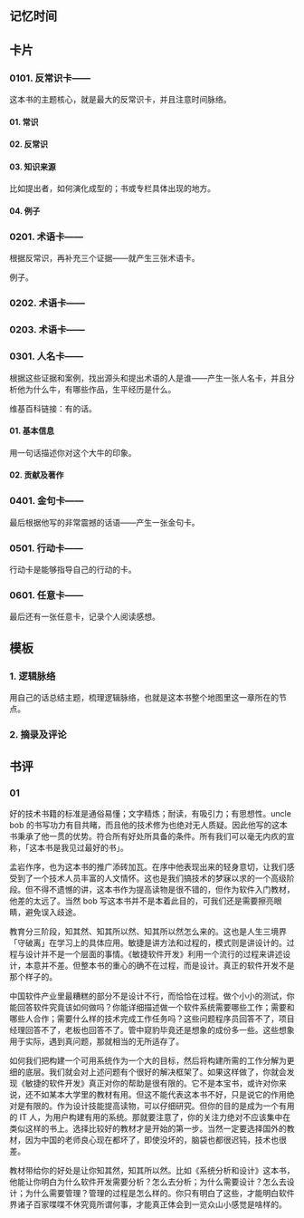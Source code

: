 ## 记忆时间

## 卡片

### 0101. 反常识卡——

这本书的主题核心，就是最大的反常识卡，并且注意时间脉络。

#### 01. 常识

#### 02. 反常识

#### 03. 知识来源

比如提出者，如何演化成型的；书或专栏具体出现的地方。

#### 04. 例子

### 0201. 术语卡——

根据反常识，再补充三个证据——就产生三张术语卡。

例子。

### 0202. 术语卡——

### 0203. 术语卡——

### 0301. 人名卡——

根据这些证据和案例，找出源头和提出术语的人是谁——产生一张人名卡，并且分析他为什么牛，有哪些作品，生平经历是什么。

维基百科链接：有的话。

#### 01. 基本信息

用一句话描述你对这个大牛的印象。

#### 02. 贡献及著作

### 0401. 金句卡——

最后根据他写的非常震撼的话语——产生一张金句卡。

### 0501. 行动卡——

行动卡是能够指导自己的行动的卡。

### 0601. 任意卡——

最后还有一张任意卡，记录个人阅读感想。

## 模板

### 1. 逻辑脉络

用自己的话总结主题，梳理逻辑脉络，也就是这本书整个地图里这一章所在的节点。

### 2. 摘录及评论

## 书评

### 01

好的技术书籍的标准是通俗易懂；文字精炼；耐读，有吸引力；有思想性。uncle bob 的书写功力有目共睹，而且他的技术修为也绝对无人质疑。因此他写的这本书秉承了他一贯的优势。符合所有好处所具备的条件。所有我们可以毫无内疚的宣称，「这本书是我见过最好的书」。

孟岩作序，也为这本书的推广添砖加瓦。在序中他表现出来的轻身意切，让我们感受到了一个技术人员丰富的人文情怀。这也是我们搞技术的梦寐以求的一个高级阶段。但不得不遗憾的讲，这本书作为提高读物是很不错的，但作为软件入门教材，他差的太远了。当然 bob 写这本书并不是本着此目的，可我们还是需要擦亮眼睛，避免误入歧途。

教育分三阶段，知其然、知其所以然、知其所以然怎么来的。这也是人生三境界「守破离」在学习上的具体应用。敏捷是讲方法和过程的，模式则是讲设计的。过程与设计并不是一个层面的事情。《敏捷软件开发》利用一个流行的过程来讲述设计，本意并不差。但整本书的重心的确不在过程，而是设计。真正的软件开发不是那个样子的。

中国软件产业里最糟糕的部分不是设计不行，而恰恰在过程。做个小小的测试，你能回答软件究竟该如何做吗？你能详细描述做一个软件系统需要哪些工作；需要和哪些人合作；需要什么样的技术完成工作任务吗？这些问题程序员回答不了，项目经理回答不了，老板也回答不了。管中窥豹毕竟还是想象的成份多一些。这些想象用于实际，遇到真问题，那就相当的无所适存了。

如何我们把构建一个可用系统作为一个大的目标，然后将构建所需的工作分解为更细的底层。我们就会对上述问题有个很好的解决框架了。如果这样做了，你就会发现《敏捷的软件开发》真正对你的帮助是很有限的。它不是本宝书，或许对你来说，还不如某本大学里的教材有用。但这不能代表这本书不好，只是说它的作用绝对是有限的。作为设计技能提高读物，可以仔细研究。但你的目的是成为一个有用的 IT 人，为用户构建有用的系统。那就要注意了，你的关注力绝对不应该集中在类似这样的书上。选择比较好的教材才是开始的第一步。当然一定要选择国外的教材，因为中国的老师良心现在都坏了，即使没坏的，脑袋也都很迟钝，技术也很差。

教材带给你的好处是让你知其然，知其所以然。比如《系统分析和设计》这本书，他能让你明白为什么软件开发需要分析？怎么去分析；为什么需要设计？怎么去设计；为什么需要管理？管理的过程是怎么样的。你只有明白了这些，才能明白软件界诸子百家喋喋不休究竟所谓何事，才能真正体会到一览众山小感觉是啥样的。












